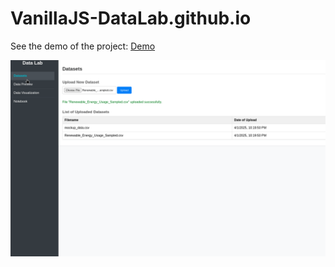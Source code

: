 # VanillaJS-DataLab.github.io

See the demo of the project: [Demo](https://rosa-lpz.github.io/VanillaJS-DataLab.github.io/) 

![image](DataLab-img.gif)
